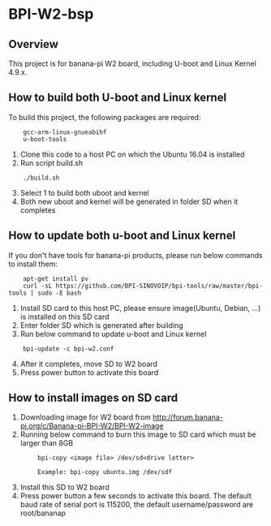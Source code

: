 # BPI-W2-bsp

Overview
------------
This project is for banana-pi W2 board, including U-boot and Linux Kernel 4.9.x.

How to build both U-boot and Linux kernel
------------------------------------------
To build this project, the following packages are required:
```
	gcc-arm-linux-gnueabihf 
	u-boot-tools
```
1. Clone this code to a host PC on which the Ubuntu 16.04 is installed
2. Run script build.sh
```
	./build.sh
```
3. Select 1 to build both uboot and kernel
4. Both new uboot and kernel will be generated in folder SD when it completes

How to update both u-boot and Linux kernel
--------------------------------------------
If you don't have tools for banana-pi products, please run below commands to install them:
```
	apt-get install pv
	curl -sL https://github.com/BPI-SINOVOIP/bpi-tools/raw/master/bpi-tools | sudo -E bash
```
1. Install SD card to this host PC, please ensure image(Ubuntu, Debian, ...) is installed on this SD card
2. Enter folder SD which is generated after building
3. Run below command to update u-boot and Linux kernel
```
	bpi-update -c bpi-w2.conf
```
4. After it completes, move SD to W2 board
5. Press power button to activate this board

How to install images on SD card
------------------------------------------
1. Downloading image for W2 board from http://forum.banana-pi.org/c/Banana-pi-BPI-W2/BPI-W2-image
2. Running below command to burn this image to SD card which must be larger than 8GB
```
		bpi-copy <image file> /dev/sd<drive letter>

		Example: bpi-copy ubuntu.img /dev/sdf
```
3. Install this SD to W2 board
4. Press power button a few seconds to activate this board. The default baud rate of serial port is 115200, the default username/password are root/bananap

